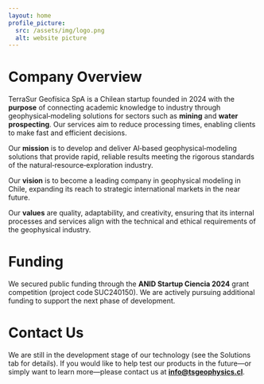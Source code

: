 ```yaml
---
layout: home
profile_picture:
  src: /assets/img/logo.png
  alt: website picture
---
```

# Company Overview
TerraSur Geofísica SpA is a Chilean startup founded in 2024 with the **purpose** of connecting academic knowledge to industry through geophysical‑modeling solutions for sectors such as **mining** and **water prospecting**. Our services aim to reduce processing times, enabling clients to make fast and efficient decisions.

Our **mission** is to develop and deliver AI‑based geophysical‑modeling solutions that provide rapid, reliable results meeting the rigorous standards of the natural‑resource‑exploration industry.

Our **vision** is to become a leading company in geophysical modeling in Chile, expanding its reach to strategic international markets in the near future.

Our **values** are quality, adaptability, and creativity, ensuring that its internal processes and services align with the technical and ethical requirements of the geophysical industry.

# Funding
We secured public funding through the **ANID Startup Ciencia 2024** grant competition (project code SUC240150). We are actively pursuing additional funding to support the next phase of development.

# Contact Us 
We are still in the development stage of our technology (see the Solutions tab for details). If you would like to help test our products in the future—or simply want to learn more—please contact us at **info@tsgeophysics.cl**.
